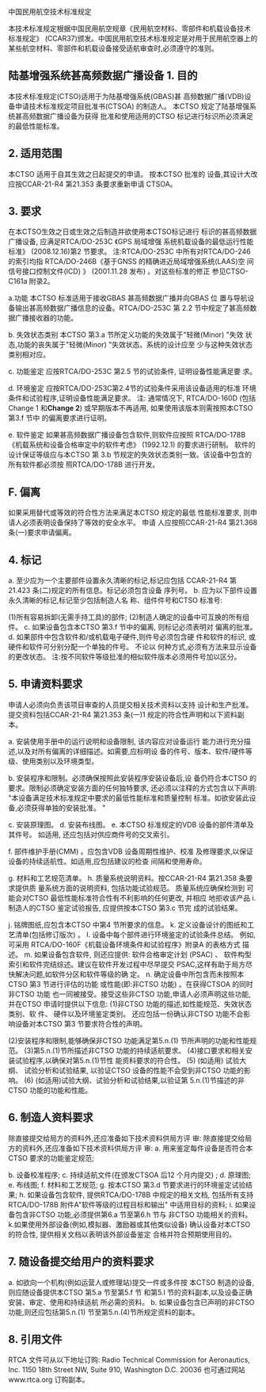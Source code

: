  
中国民用航空技术标准规定 
 
本技术标准规定根据中国民用航空规章《民用航空材料、零部件和机载设备技术
标准规定》
(CCAR37)颁发。中国民用航空技术标准规定是对用于民用航空器上的
某些航空材料、零部件和机载设备接受适航审查时,必须遵守的准则。 

## 陆基增强系统甚高频数据广播设备 1. 目的

本技术标准规定(CTSO)适用于为陆基增强系统(GBAS)甚
高频数据广播(VDB)设备申请技术标准规定项目批准书(CTSOA)
的制造人。
本CTSO 规定了陆基增强系统甚高频数据广播设备为获得
批准和使用适用的CTSO 标记进行标识所必须满足的最低性能标准。
 

## 2. 适用范围

本CTSO 适用于自其生效之日起提交的申请。
按本CTSO 批准的
设备,其设计大改应按CCAR-21-R4 第21.353 条要求重新申请 CTSOA。 

## 3. 要求

在本CTSO生效之日或生效之后制造并欲使用本CTSO标记进行
标识的甚高频数据广播设备,
应满足RTCA/DO-253C
《GPS 局域增强
系统机载设备的最低运行性能标准》
(2008.12.16)第2 节要求。 
注:RTCA/DO-253C 中所有对RTCA/DO-246 的索引均指
RTCA/DO-246B《基于GNSS 的精确进近局域增强系统(LAAS)空
间信号接口控制文件(ICD)
》
(2001.11.28 发布)
。对这些标准的修正
参见CTSO-C161a 附录2。 

a.功能 
本CTSO 标准适用于接收GBAS 甚高频数据广播并向GBAS 位
置与导航设备输出甚高频数据广播信息的设备。RTCA/DO-253C 第
2.2 节中规定了甚高频数据广播接收器的功能。 

b. 失效状态类别 
本CTSO 第3.a 节所定义功能的失效属于"轻微(Minor)
"失效
状态,功能的丧失属于"轻微(Minor)
"失效状态。系统的设计应至
少与这种失效状态类别相对应。 

c. 功能鉴定 
应按RTCA/DO-253C 第2.5 节的试验条件,
证明设备性能满足要
求。 

d. 环境鉴定 
应按RTCA/DO-253C第2.4节的试验条件采用该设备适用的标准
环境条件和试验程序,证明设备性能满足要求。 
注:
通常情况下, RTCA/DO-160D
(包括Change 1 和**Change 2**)
或早期版本不再适用,
如果使用该版本则需按照本CTSO 第3.f 节中
的偏离要求进行证明。 

e. 软件鉴定 
如果甚高频数据广播设备包含软件,则软件应按照
RTCA/DO-178B 《机载系统和设备合格审定中的软件考虑》
(1992.12.1)
的要求进行研制。
软件的设计保证等级应与本CTSO 第
3.b 节规定的失效状态类别一致。该设备中包含的所有软件都必须按 照RTCA/DO-178B 进行开发。 

## F. 偏离

如果采用替代或等效的符合性方法来满足本CTSO 规定的最低
性能标准要求,
则申请人必须表明设备保持了等效的安全水平。
申请
人应按照CCAR-21-R4 第21.368 条(一)要求申请偏离。 

## 4. 标记

a. 至少应为一个主要部件设置永久清晰的标记,标记应包括
CCAR-21-R4 第21.423 条(二)规定的所有信息。标记必须包含设备 序列号。 
b. 应为以下部件设置永久清晰的标记,标记至少包括制造人名
称、组件件号和CTSO 标准号: 

(1)所有容易拆卸(无需手持工具)的部件; (2)制造人确定的设备中可互换的所有组件。 
c. 如果设备包含本CTSO 第3.f 节中的偏离,
则标记必须表明对
偏离的批准。 
d. 如果部件中包含软件和/或机载电子硬件,则件号必须包含硬
件和软件的标识,
或硬件和软件可分别分配一个单独的件号。
不论以
何种方式,必须有方法来显示设备的更改状态。 
注:按不同软件等级批准的相似软件版本必须用件号加以区分。
 

## 5. 申请资料要求

申请人必须向负责该项目审查的人员提交相关技术资料以支持
设计和生产批准。提交资料包括CCAR-21-R4 第21.353 条(一)1
规定的符合性声明和以下资料副本。 

a. 安装使用手册中的运行说明和设备限制,
该内容应对设备运行
能力进行充分描述,以及对所有偏离的详细描述。如需要,应标明设
备的件号、版本、软件/硬件等级、使用类别以及环境类型。 

b. 安装程序和限制。必须确保按照此安装程序安装设备后,设
备仍符合本CTSO 的要求。限制必须确定安装方面的任何独特要求,
还必须以注释的方式包含以下声明: 
"本设备满足技术标准规定中要求的最低性能标准和质量控制
标准。如欲安装此设备,必须获得单独的安装批准。
" 

c. 安装原理图。 
d. 安装布线图。 
e. 本CTSO 标准规定的VDB 设备的部件清单及其件号。
如适用,
还应包括对供应商件号的交叉索引。 

f. 部件维护手册(CMM)
。应包含VDB 设备周期性维护、校准
及修理要求,以保证设备的持续适航性。如适用,应包括建议的检查
间隔和使用寿命。 

g. 材料和工艺规范清单。 h. 质量系统说明资料。按CCAR-21-R4 第21.358 条要求提供质
量系统方面的说明资料,
包括功能试验规范。
质量系统应确保检测到
可能会对CTSO 最低性能标准符合性有不利影响的任何更改,
并相应
地拒收该产品 
i. 制造人的CTSO 鉴定试验报告,
应提供按本CTSO 第3.c 节完
成的试验结果。 

j. 铭牌图纸,应包含本CTSO 中第4 节所要求的信息。 
k. 定义设备设计的图纸和工艺清单(包括修订版次)
。 
l. 设备中每个部件进行环境鉴定的试验条件总结。
例如,
可采用
RTCA/DO-160F《机载设备环境条件和试验程序》附录A 的表格方式
描述。 
m. 如果设备包含软件,
则还应提供:
软件合格审定计划
(PSAC)
、
软件构型索引和软件完结综述。建议在软件开发过程中尽早提交
PSAC,这样有助于局方尽快解决问题,如软件分区和软件等级的确
定。 
n. 确定设备中所包含而未按照本CTSO 第3 节进行评估的功能
或性能(即:非CTSO 功能)
。在获得CTSOA 的同时非CTSO 功能
也一同被接受。接受这些非CTSO 功能,申请人必须声明这些功能,
并在CTSO 申请时提供以下信息: 
(1)非CTSO 功能的描述,如性能规范、失效状态类别、软
件、
硬件以及环境鉴定类别。
还应包括一份确认非CTSO 功能不会影
响设备对本CTSO 第3 节要求符合性的声明。 

(2)安装程序和限制,能够确保非CTSO 功能满足第5.n.(1)
节所声明的功能和性能规范。 
(3)第5.n.(1)节所描述非CTSO 功能的持续适航要求。 
(4)接口要求和相关安装试验程序,以确保对第5.n.(1)节性
能资料要求的符合性。 
(5)
(如适用)
试验大纲、
试验分析和试验结果,
以验证CTSO
设备的性能不会受到非CTSO 功能的影响。 
(6)
(如适用)试验大纲、试验分析和试验结果,以验证第
5.n.(1)节描述的非CTSO 功能的功能和性能。 

## 6. 制造人资料要求

除直接提交给局方的资料外,还应准备如下技术资料供局方评
审: 
除直接提交给局方的资料外,还应准备如下技术资料供局方评
审: 
a. 用来鉴定每件设备是否符合本CTSO 要求的功能鉴定规范; 

b. 设备校准程序; 
c. 持续适航文件(在颁发CTSOA 后12 个月内提交)
; 
d. 原理图; e. 布线图; 
f. 材料和工艺规范; g. 按本CTSO 第3.d 节要求进行的环境鉴定试验结果; 
h. 如果设备包含软件,
提供RTCA/DO-178B 中规定的相关文档,
包括所有支持RTCA/DO-178B 附件A"软件等级的过程目标和输出"
中适用目标的资料; 
i. 如果设备包含非CTSO 功能,必须提供第6.a 节至第6.h 节与
非CTSO 功能相关的资料。 
k.如果使用外部设备(例如,模拟器、激励器或其他类似设备)
确认设备对本CTSO 的符合性,
提供相关文档以表明该外部设备鉴定
合格并符合预期使用目的。 

## 7. 随设备提交给用户的资料要求

a. 如欲向一个机构(例如运营人或修理站)提交一件或多件按
本CTSO 制造的设备,则应随设备提供本CTSO 第5.a 节至第5.f 节
和第5.l 节的资料副本,以及设备正确安装、审定、使用和持续适航 所必需的资料。 
b. 如果设备包含已声明的非CTSO 功能,则还应包括第5.n.(1)
节至第5.n.(4)节所规定资料的副本。 

## 8. 引用文件

RTCA 文件可从以下地址订购: 
Radio Technical Commission for Aeronautics, Inc. 1150 18th Street NW, Suite 910, Washington D.C. 20036 也可通过网站www.rtca.org 订购副本。 
